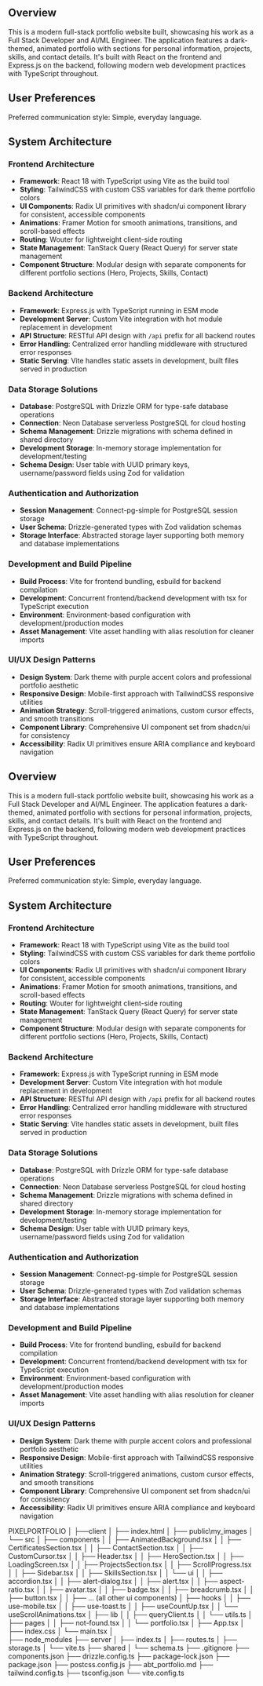 ## Overview

This is a modern full-stack portfolio website built, showcasing his work as a Full Stack Developer and AI/ML Engineer. The application features a dark-themed, animated portfolio with sections for personal information, projects, skills, and contact details. It's built with React on the frontend and Express.js on the backend, following modern web development practices with TypeScript throughout.

## User Preferences

Preferred communication style: Simple, everyday language.

## System Architecture

### Frontend Architecture
- **Framework**: React 18 with TypeScript using Vite as the build tool
- **Styling**: TailwindCSS with custom CSS variables for dark theme portfolio colors
- **UI Components**: Radix UI primitives with shadcn/ui component library for consistent, accessible components
- **Animations**: Framer Motion for smooth animations, transitions, and scroll-based effects
- **Routing**: Wouter for lightweight client-side routing
- **State Management**: TanStack Query (React Query) for server state management
- **Component Structure**: Modular design with separate components for different portfolio sections (Hero, Projects, Skills, Contact)

### Backend Architecture
- **Framework**: Express.js with TypeScript running in ESM mode
- **Development Server**: Custom Vite integration with hot module replacement in development
- **API Structure**: RESTful API design with `/api` prefix for all backend routes
- **Error Handling**: Centralized error handling middleware with structured error responses
- **Static Serving**: Vite handles static assets in development, built files served in production

### Data Storage Solutions
- **Database**: PostgreSQL with Drizzle ORM for type-safe database operations
- **Connection**: Neon Database serverless PostgreSQL for cloud hosting
- **Schema Management**: Drizzle migrations with schema defined in shared directory
- **Development Storage**: In-memory storage implementation for development/testing
- **Schema Design**: User table with UUID primary keys, username/password fields using Zod for validation

### Authentication and Authorization
- **Session Management**: Connect-pg-simple for PostgreSQL session storage
- **User Schema**: Drizzle-generated types with Zod validation schemas
- **Storage Interface**: Abstracted storage layer supporting both memory and database implementations

### Development and Build Pipeline
- **Build Process**: Vite for frontend bundling, esbuild for backend compilation
- **Development**: Concurrent frontend/backend development with tsx for TypeScript execution
- **Environment**: Environment-based configuration with development/production modes
- **Asset Management**: Vite asset handling with alias resolution for cleaner imports

### UI/UX Design Patterns
- **Design System**: Dark theme with purple accent colors and professional portfolio aesthetic
- **Responsive Design**: Mobile-first approach with TailwindCSS responsive utilities
- **Animation Strategy**: Scroll-triggered animations, custom cursor effects, and smooth transitions
- **Component Library**: Comprehensive UI component set from shadcn/ui for consistency
- **Accessibility**: Radix UI primitives ensure ARIA compliance and keyboard navigation


## Overview

This is a modern full-stack portfolio website built, showcasing his work as a Full Stack Developer and AI/ML Engineer. The application features a dark-themed, animated portfolio with sections for personal information, projects, skills, and contact details. It's built with React on the frontend and Express.js on the backend, following modern web development practices with TypeScript throughout.

## User Preferences

Preferred communication style: Simple, everyday language.

## System Architecture

### Frontend Architecture
- **Framework**: React 18 with TypeScript using Vite as the build tool
- **Styling**: TailwindCSS with custom CSS variables for dark theme portfolio colors
- **UI Components**: Radix UI primitives with shadcn/ui component library for consistent, accessible components
- **Animations**: Framer Motion for smooth animations, transitions, and scroll-based effects
- **Routing**: Wouter for lightweight client-side routing
- **State Management**: TanStack Query (React Query) for server state management
- **Component Structure**: Modular design with separate components for different portfolio sections (Hero, Projects, Skills, Contact)

### Backend Architecture
- **Framework**: Express.js with TypeScript running in ESM mode
- **Development Server**: Custom Vite integration with hot module replacement in development
- **API Structure**: RESTful API design with `/api` prefix for all backend routes
- **Error Handling**: Centralized error handling middleware with structured error responses
- **Static Serving**: Vite handles static assets in development, built files served in production

### Data Storage Solutions
- **Database**: PostgreSQL with Drizzle ORM for type-safe database operations
- **Connection**: Neon Database serverless PostgreSQL for cloud hosting
- **Schema Management**: Drizzle migrations with schema defined in shared directory
- **Development Storage**: In-memory storage implementation for development/testing
- **Schema Design**: User table with UUID primary keys, username/password fields using Zod for validation

### Authentication and Authorization
- **Session Management**: Connect-pg-simple for PostgreSQL session storage
- **User Schema**: Drizzle-generated types with Zod validation schemas
- **Storage Interface**: Abstracted storage layer supporting both memory and database implementations

### Development and Build Pipeline
- **Build Process**: Vite for frontend bundling, esbuild for backend compilation
- **Development**: Concurrent frontend/backend development with tsx for TypeScript execution
- **Environment**: Environment-based configuration with development/production modes
- **Asset Management**: Vite asset handling with alias resolution for cleaner imports

### UI/UX Design Patterns
- **Design System**: Dark theme with purple accent colors and professional portfolio aesthetic
- **Responsive Design**: Mobile-first approach with TailwindCSS responsive utilities
- **Animation Strategy**: Scroll-triggered animations, custom cursor effects, and smooth transitions
- **Component Library**: Comprehensive UI component set from shadcn/ui for consistency
- **Accessibility**: Radix UI primitives ensure ARIA compliance and keyboard navigation


PIXELPORTFOLIO
│
├──client
│   ├── index.html 
│   ├── public\my_images
│   └── src
│       ├── components
│       │   ├── AnimatedBackground.tsx
│       │   ├── CertificatesSection.tsx
│       │   ├── ContactSection.tsx
│       │   ├── CustomCursor.tsx
│       │   ├── Header.tsx
│       │   ├── HeroSection.tsx
│       │   ├── LoadingScreen.tsx
│       │   ├── ProjectsSection.tsx
│       │   ├── ScrollProgress.tsx
│       │   ├── Sidebar.tsx
│       │   ├── SkillsSection.tsx
│       │   └── ui
│       │       ├── accordion.tsx
│       │       ├── alert-dialog.tsx
│       │       ├── alert.tsx
│       │       ├── aspect-ratio.tsx
│       │       ├── avatar.tsx
│       │       ├── badge.tsx
│       │       ├── breadcrumb.tsx
│       │       ├── button.tsx
│       │       ├── ... (all other ui components)
│       ├── hooks
│       │   ├── use-mobile.tsx
│       │   ├── use-toast.ts
│       │   ├── useCountUp.tsx
│       │   └── useScrollAnimations.tsx
│       ├── lib
│       │   ├── queryClient.ts
│       │   └── utils.ts
│       ├── pages
│       │   ├── not-found.tsx
│       │   └── portfolio.tsx
│       ├── App.tsx
│       ├── index.css
│       └── main.tsx
│       
├── node_modules
├── server
│   ├── index.ts
│   ├── routes.ts
│   ├── storage.ts
│   └── vite.ts
├── shared
│   └── schema.ts
├── .gitignore
├── components.json
├── drizzle.config.ts
├── package-lock.json
├── package.json
├── postcss.config.js
├── abt_portfolio.md
├── tailwind.config.ts
├── tsconfig.json
└── vite.config.ts
